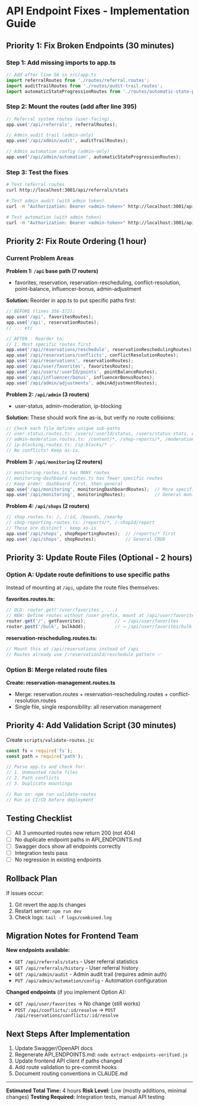 # API Endpoint Fixes - Implementation Guide

## Priority 1: Fix Broken Endpoints (30 minutes)

### Step 1: Add missing imports to app.ts

```typescript
// Add after line 56 in src/app.ts
import referralRoutes from './routes/referral.routes';
import auditTrailRoutes from './routes/audit-trail.routes';
import automaticStateProgressionRoutes from './routes/automatic-state-progression.routes';
```

### Step 2: Mount the routes (add after line 395)

```typescript
// Referral system routes (user-facing)
app.use('/api/referrals', referralRoutes);

// Admin audit trail (admin-only)
app.use('/api/admin/audit', auditTrailRoutes);

// Admin automation config (admin-only)
app.use('/api/admin/automation', automaticStateProgressionRoutes);
```

### Step 3: Test the fixes

```bash
# Test referral routes
curl http://localhost:3001/api/referrals/stats

# Test admin audit (with admin token)
curl -H "Authorization: Bearer <admin-token>" http://localhost:3001/api/admin/audit

# Test automation (with admin token)
curl -H "Authorization: Bearer <admin-token>" http://localhost:3001/api/admin/automation/status
```

## Priority 2: Fix Route Ordering (1 hour)

### Current Problem Areas

**Problem 1: `/api` base path (7 routers)**
- favorites, reservation, reservation-rescheduling, conflict-resolution, point-balance, influencer-bonus, admin-adjustment

**Solution:** Reorder in app.ts to put specific paths first:

```typescript
// BEFORE (lines 356-372):
app.use('/api', favoritesRoutes);
app.use('/api', reservationRoutes);
// ... etc

// AFTER - Reorder to:
// 1. Most specific routes first
app.use('/api/reservations/reschedule', reservationReschedulingRoutes);
app.use('/api/reservations/conflicts', conflictResolutionRoutes);
app.use('/api/reservations', reservationRoutes);
app.use('/api/user/favorites', favoritesRoutes);
app.use('/api/users/:userId/points', pointBalanceRoutes);
app.use('/api/influencer/bonus', influencerBonusRoutes);
app.use('/api/admin/adjustments', adminAdjustmentRoutes);
```

**Problem 2: `/api/admin` (3 routers)**
- user-status, admin-moderation, ip-blocking

**Solution:** These should work fine as-is, but verify no route collisions:

```typescript
// Check each file defines unique sub-paths
// user-status.routes.ts: /users/:userId/status, /users/status-stats, etc. ✅
// admin-moderation.routes.ts: /content/*, /shop-reports/*, /moderation/* ✅
// ip-blocking.routes.ts: /ip-blocks/* ✅
// No conflicts! Keep as-is.
```

**Problem 3: `/api/monitoring` (2 routers)**

```typescript
// monitoring.routes.ts has MANY routes
// monitoring-dashboard.routes.ts has fewer specific routes
// Keep order: dashboard first, then general
app.use('/api/monitoring', monitoringDashboardRoutes);  // More specific widgets/sla
app.use('/api/monitoring', monitoringRoutes);           // General monitoring
```

**Problem 4: `/api/shops` (2 routers)**

```typescript
// shop.routes.ts: /, /:id, /bounds, /nearby
// shop-reporting.routes.ts: /reports/*, /:shopId/report
// These are distinct - keep as-is
app.use('/api/shops', shopReportingRoutes);  // /reports/* first
app.use('/api/shops', shopRoutes);           // General CRUD
```

## Priority 3: Update Route Files (Optional - 2 hours)

### Option A: Update route definitions to use specific paths

Instead of mounting at `/api`, update the route files themselves:

**favorites.routes.ts:**
```typescript
// OLD: router.get('/user/favorites', ...)
// NEW: Define routes without /user prefix, mount at /api/user/favorites
router.get('/', getFavorites);           // → /api/user/favorites
router.post('/bulk', bulkAdd);           // → /api/user/favorites/bulk
```

**reservation-rescheduling.routes.ts:**
```typescript
// Mount this at /api/reservations instead of /api
// Routes already use /:reservationId/reschedule pattern ✅
```

### Option B: Merge related route files

**Create: reservation-management.routes.ts**
- Merge: reservation.routes + reservation-rescheduling.routes + conflict-resolution.routes
- Single file, single responsibility: all reservation management

## Priority 4: Add Validation Script (30 minutes)

Create `scripts/validate-routes.js`:

```javascript
const fs = require('fs');
const path = require('path');

// Parse app.ts and check for:
// 1. Unmounted route files
// 2. Path conflicts
// 3. Duplicate mountings

// Run on: npm run validate-routes
// Run in CI/CD before deployment
```

## Testing Checklist

- [ ] All 3 unmounted routes now return 200 (not 404)
- [ ] No duplicate endpoint paths in API_ENDPOINTS.md
- [ ] Swagger docs show all endpoints correctly
- [ ] Integration tests pass
- [ ] No regression in existing endpoints

## Rollback Plan

If issues occur:
1. Git revert the app.ts changes
2. Restart server: `npm run dev`
3. Check logs: `tail -f logs/combined.log`

## Migration Notes for Frontend Team

**New endpoints available:**
- `GET /api/referrals/stats` - User referral statistics
- `GET /api/referrals/history` - User referral history
- `GET /api/admin/audit` - Admin audit trail (requires admin auth)
- `PUT /api/admin/automation/config` - Automation configuration

**Changed endpoints** (if you implement Option A):
- `GET /api/user/favorites` → No change (still works)
- `POST /api/conflicts/:id/resolve` → `POST /api/reservations/conflicts/:id/resolve`

## Next Steps After Implementation

1. Update Swagger/OpenAPI docs
2. Regenerate API_ENDPOINTS.md: `node extract-endpoints-verified.js`
3. Update frontend API client if paths changed
4. Add route validation to pre-commit hooks
5. Document routing conventions in CLAUDE.md

---

**Estimated Total Time:** 4 hours
**Risk Level:** Low (mostly additions, minimal changes)
**Testing Required:** Integration tests, manual API testing

